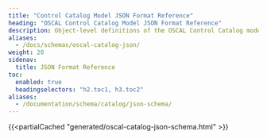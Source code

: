 ```yaml
---
title: "Control Catalog Model JSON Format Reference"
heading: "OSCAL Control Catalog Model JSON Format Reference"
description: Object-level definitions of the OSCAL Control Catalog model JSON format.
aliases:
  - /docs/schemas/oscal-catalog-json/
weight: 20
sidenav:
  title: JSON Format Reference
toc:
  enabled: true
  headingselectors: "h2.toc1, h3.toc2"
aliases:
  - /documentation/schema/catalog/json-schema/
---
```


{{<partialCached "generated/oscal-catalog-json-schema.html" >}}
